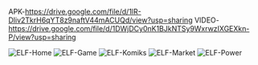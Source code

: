 APK-https://drive.google.com/file/d/1lR-Dliv2TkrH6qYT8z9naftV44mACUQd/view?usp=sharing
VIDEO-https://drive.google.com/file/d/1DWjDCy0nK1BJkNTSy9WxrwzIXGEXkn-P/view?usp=sharing

![ELF-Home](https://github.com/user-attachments/assets/6f74a746-126f-482d-8fbb-e8a481475377)
![ELF-Game](https://github.com/user-attachments/assets/b91caaff-49a1-45da-9143-94efa275578e)
![ELF-Komiks](https://github.com/user-attachments/assets/3c5d9047-b1c7-4b8a-b5d8-1343a3c43c7c)
![ELF-Market](https://github.com/user-attachments/assets/819a5c97-fe0f-4561-b3d5-aa1a67c4f95b)
![ELF-Power](https://github.com/user-attachments/assets/22d22e6a-db66-4d55-a821-ccbdb8219c56)
